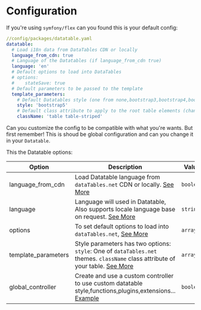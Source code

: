 Configuration
=========

If you're using ``symfony/flex`` can you found this is your default config:

```yaml
//config/packages/datatable.yaml
datatable:
  # Load i18n data from DataTables CDN or locally
  language_from_cdn: true
  # Language of the Datatables (if language_from_cdn true)
  language: 'en'
  # Default options to load into DataTables
  # options:
  #    stateSave: true
  # Default parameters to be passed to the template
  template_parameters:
    # Default Datatables style (one from none,bootstrap3,bootstrap4,bootstrap5,foundation,bulma,jqueryui)
    style: 'bootstrap5'
    # Default class attribute to apply to the root table elements (change it to be compatible with the style)
    className: 'table table-striped'
```

Can you customize the config to be compatible with what you're wants.
But first remember! This is shoud be global configuration and can you change it in your `Datatable`.

This the Datatable options:


| Option | Description | Value |
| ---- | ---- | ---- |
| language_from_cdn | Load Datatable language from ``dataTables.net`` CDN or locally. [See More](/docs/languages_and_translation.md#locally-datatable-translation)   | ``boolean``  |
| language          | Language will used in Datatable, Also supports locale language base on request. [See More](/docs/languages_and_translation.md#available-language-options) | ``string``   |
| options           | To set default options to load into ``dataTables.net``, [See More](https://datatables.net/reference/option)  | ``array``    |
| template_parameters | Style parameters has two options: ``style``: One of ``dataTables.net`` themes. ``className`` class attribute of your table. [See More](/docs/themes.md)   | ``array``    |
| global_controller | Create and use a custom controller to use custom datatable style,functions,plugins,extensions... [Example](/docs/global_controller_example.md)   | ``boolean``  |
